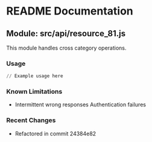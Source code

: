 # README Documentation

## Module: src/api/resource_81.js

This module handles cross category operations.

### Usage

```python
// Example usage here
```

### Known Limitations

- Intermittent wrong responses Authentication failures

### Recent Changes

- Refactored in commit 24384e82
